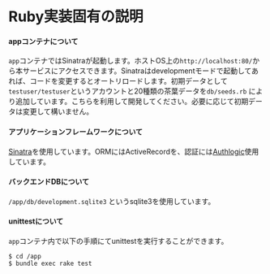 Ruby実装固有の説明
===========

#### appコンテナについて

`app`コンテナではSinatraが起動します。ホストOS上の`http://localhost:80/`から本サービスにアクセスできます。Sinatraはdevelopmentモードで起動してあれば、コードを変更するとオートリロードします。初期データとして`testuser/testuser`というアカウントと20種類の茶葉データを`db/seeds.rb` により追加しています。こちらを利用して開発してください。必要に応じて初期データは変更して構いません。

#### アプリケーションフレームワークについて

[Sinatra](http://sinatrarb.com/)を使用しています。ORMにはActiveRecordを、認証には[Authlogic](https://github.com/binarylogic/authlogic)使用しています。


#### バックエンドDBについて
`/app/db/development.sqlite3` というsqlite3を使用しています。

#### unittestについて

`app`コンテナ内で以下の手順にてunittestを実行することができます。

```
$ cd /app
$ bundle exec rake test
```
